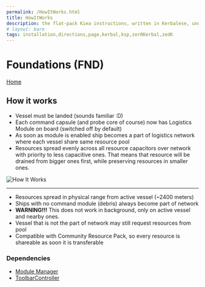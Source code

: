 ```yaml
---
permalink: /HowItWorks.html
title: HowItWorks
description: the flat-pack Kiea instructions, written in Kerbalese, unusally present
# layout: bare
tags: installation,directions,page,kerbal,ksp,zer0Kerbal,zedK
---
```


<!-- HowItWorks.md v1.1.0.0
Foundations (FND)
created: 01 Oct 2019
updated: 02 Mar 2022 -->

# Foundations (FND)

[Home](./index.html)

## How it works

* Vessel must be landed (sounds familiar :D)
* Each command capsule (and probe core of course) now has Logistics Module on board (switched off by default)
* As soon as module is enabled ship becomes a part of logistics network where each vessel share same resource pool
* Resources spread evenly across all resource capacitors over network with priority to less capacitive ones. That means that resource will be drained from bigger ones first, while preserving resources in smaller ones.

![How It Works](https://i.imgur.com/FygUhoD.png)

---

* Resources spread in physical range from active vessel (~2400 meters)
* Ships with no command module (debris) always become part of network
* **WARNING!!!** This does not work in background, only on active vessel and nearby ones.
* Vessel that is not the part of network may still request resources from pool
* Compatible with Community Resource Pack, so every resource is shareable as soon it is transferable

### Dependencies

* [Module Manager][mm]
* [ToolbarController][tbc]

[mm]:  https://github.com/net-lisias-ksp/ModuleManager "Module Manager /L"
[tbc]: https://forum.kerbalspaceprogram.com/index.php?/topic/169509-* "ToolbarController"

<!-- this file CC BY-NC-ND 4.0 by zer0Kerbal -->
